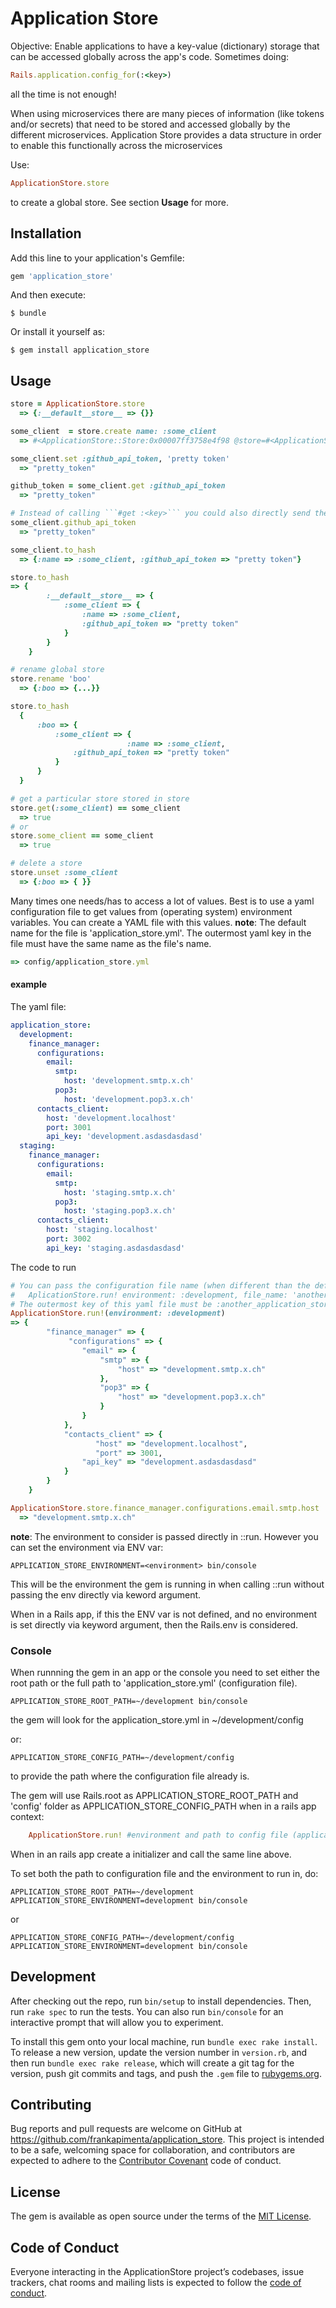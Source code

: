 # Application Store

Objective: Enable applications to have a key-value (dictionary) storage that can be accessed globally across the app's code.
Sometimes doing:
```ruby
Rails.application.config_for(:<key>)
```
all the time is not enough!

When using microservices there are many pieces of information (like tokens and/or secrets) that need to be stored and accessed globally by the different microservices.
Application Store provides a data structure in order to enable this functionally across the microservices


Use:

```ruby
ApplicationStore.store
```
to create a global store. See section **Usage** for more.

## Installation

Add this line to your application's Gemfile:

```ruby
gem 'application_store'
```

And then execute:

    $ bundle

Or install it yourself as:

    $ gem install application_store

## Usage

```ruby
store = ApplicationStore.store
  => {:__default__store__ => {}}

some_client  = store.create name: :some_client
  => #<ApplicationStore::Store:0x00007ff3758e4f98 @store=#<ApplicationStore::HashStore:0x00007ff3758e4f48 @store={:name=>:some_client}, @parent=nil>, @parent=#<ApplicationStore::HashStore:0x00007ff374b3ded0 @store={:some_client=>#<ApplicationStore::Store:0x00007ff3758e4f98 ...>}, @parent=nil>>

some_client.set :github_api_token, 'pretty token'
  => "pretty_token"

github_token = some_client.get :github_api_token
  => "pretty_token"

# Instead of calling ```#get :<key>``` you could also directly send the message to the receiver:
some_client.github_api_token
  => "pretty_token"

some_client.to_hash
  => {:name => :some_client, :github_api_token => "pretty token"}

store.to_hash
=> {
        :__default__store__ => {
            :some_client => {
                :name => :some_client,
                :github_api_token => "pretty token"
            }
        }
    }

# rename global store
store.rename 'boo'
  => {:boo => {...}}

store.to_hash
  {
      :boo => {
          :some_client => {
                          :name => :some_client,
              :github_api_token => "pretty token"
          }
      }
  }

# get a particular store stored in store
store.get(:some_client) == some_client
  => true
# or
store.some_client == some_client
  => true

# delete a store
store.unset :some_client
  => {:boo => { }}

```
Many times one needs/has to access a lot of values. Best is to use a yaml configuration file to get values from (operating system) environment variables.
You can create a YAML file with this values.
**note**: The default name for the file is 'application_store.yml'. The outermost yaml key in the file must have the same name as the file's name.

```ruby
=> config/application_store.yml
```

#### example
The yaml file:
```yml
application_store:
  development:
    finance_manager:
      configurations:
        email:
          smtp:
            host: 'development.smtp.x.ch'
          pop3:
            host: 'development.pop3.x.ch'
      contacts_client:
        host: 'development.localhost'
        port: 3001
        api_key: 'development.asdasdasdasd'
  staging:
    finance_manager:
      configurations:
        email:
          smtp:
            host: 'staging.smtp.x.ch'
          pop3:
            host: 'staging.pop3.x.ch'
      contacts_client:
        host: 'staging.localhost'
        port: 3002
        api_key: 'staging.asdasdasdasd'
````
The code to run

```ruby
# You can pass the configuration file name (when different than the default name) via keyword argument :filename
#   AplicationStore.run! environment: :development, file_name: 'another_application_store.yml'
# The outermost key of this yaml file must be :another_application_store
ApplicationStore.run!(environment: :development)
=> {
        "finance_manager" => {
             "configurations" => {
                "email" => {
                    "smtp" => {
                        "host" => "development.smtp.x.ch"
                    },
                    "pop3" => {
                        "host" => "development.pop3.x.ch"
                    }
                }
            },
            "contacts_client" => {
                   "host" => "development.localhost",
                   "port" => 3001,
                "api_key" => "development.asdasdasdasd"
            }
        }
    }

ApplicationStore.store.finance_manager.configurations.email.smtp.host
  => "development.smtp.x.ch"
```

**note**: The environment to consider is passed directly in ::run. However you can set the environment via ENV var:

````
APPLICATION_STORE_ENVIRONMENT=<environment> bin/console
````

This will be the environment the gem is running in when calling ::run without passing the env directly via keword argument.

When in a Rails app, if this the ENV var is not defined, and no environment is set directly via keyword argument, then the Rails.env is considered.

### Console

When runnning the gem in an app or the console you need to set either the root path or the full path to 'application_store.yml' (configuration file).

```
APPLICATION_STORE_ROOT_PATH=~/development bin/console
```
the gem will look for the application_store.yml in ~/development/config

or:
```
APPLICATION_STORE_CONFIG_PATH=~/development/config
```
to provide the path where the configuration file already is.

The gem will use Rails.root as APPLICATION_STORE_ROOT_PATH and 'config' folder as APPLICATION_STORE_CONFIG_PATH when in a rails app context:

```ruby
    ApplicationStore.run! #environment and path to config file (application_store.yml) comes from ENV vars
```

When in an rails app create a initializer and call the same line above.

To set both the path to configuration file and the environment to run in, do:

```
APPLICATION_STORE_ROOT_PATH=~/development APPLICATION_STORE_ENVIRONMENT=development bin/console
```
or
```
APPLICATION_STORE_CONFIG_PATH=~/development/config APPLICATION_STORE_ENVIRONMENT=development bin/console
```
## Development

After checking out the repo, run `bin/setup` to install dependencies. Then, run `rake spec` to run the tests. You can also run `bin/console` for an interactive prompt that will allow you to experiment.

To install this gem onto your local machine, run `bundle exec rake install`. To release a new version, update the version number in `version.rb`, and then run `bundle exec rake release`, which will create a git tag for the version, push git commits and tags, and push the `.gem` file to [rubygems.org](https://rubygems.org).

## Contributing

Bug reports and pull requests are welcome on GitHub at https://github.com/frankapimenta/application_store. This project is intended to be a safe, welcoming space for collaboration, and contributors are expected to adhere to the [Contributor Covenant](http://contributor-covenant.org) code of conduct.

## License

The gem is available as open source under the terms of the [MIT License](https://opensource.org/licenses/MIT).

## Code of Conduct

Everyone interacting in the ApplicationStore project’s codebases, issue trackers, chat rooms and mailing lists is expected to follow the [code of conduct](https://github.com/frankapimenta/application_store/blob/master/CODE_OF_CONDUCT.md).
